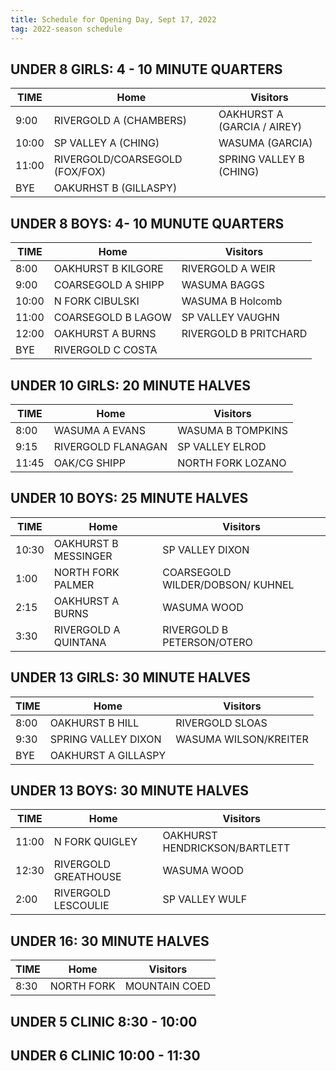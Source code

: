 ```yaml
---
title: Schedule for Opening Day, Sept 17, 2022
tag: 2022-season schedule
---
```


## UNDER 8 GIRLS:  4 - 10 MINUTE QUARTERS   
| TIME  | Home                          | Visitors
|-------|-------------------------------|-----------------------------
| 9:00  | RIVERGOLD A (CHAMBERS)        | OAKHURST A (GARCIA / AIREY)
| 10:00 | SP VALLEY A (CHING)           | WASUMA (GARCIA)
| 11:00 | RIVERGOLD/COARSEGOLD (FOX/FOX)| SPRING VALLEY B (CHING)
| BYE   | OAKURHST B (GILLASPY)         |


## UNDER 8 BOYS:  4- 10 MUNUTE QUARTERS
| TIME  | Home                          | Visitors
|-------|-------------------------------|-----------------------------
| 8:00  | OAKHURST B     KILGORE           |           RIVERGOLD A    WEIR
| 9:00  | COARSEGOLD A    SHIPP    |      WASUMA    BAGGS
| 10:00 | N FORK        CIBULSKI      |  WASUMA  B      Holcomb
| 11:00 | COARSEGOLD B   LAGOW          |        SP VALLEY          VAUGHN
| 12:00 | OAKHURST A   BURNS       |  RIVERGOLD B    PRITCHARD
| BYE   | RIVERGOLD C   COSTA           |


## UNDER 10 GIRLS:  20 MINUTE HALVES
| TIME  | Home                          | Visitors
|-------|-------------------------------|-----------------------------
| 8:00  | WASUMA A     EVANS     |  WASUMA B  TOMPKINS
| 9:15  | RIVERGOLD    FLANAGAN |  SP VALLEY   ELROD
| 11:45 | OAK/CG     SHIPP      |  NORTH FORK  LOZANO

## UNDER 10 BOYS:  25 MINUTE HALVES
| TIME  | Home                          | Visitors
|-------|-------------------------------|-----------------------------
| 10:30 | OAKHURST B   MESSINGER       |          SP VALLEY     DIXON
| 1:00  | NORTH FORK    PALMER |  COARSEGOLD   WILDER/DOBSON/ KUHNEL
| 2:15  | OAKHURST A    BURNS       |  WASUMA      WOOD
| 3:30  | RIVERGOLD A   QUINTANA  |  RIVERGOLD B   PETERSON/OTERO

## UNDER 13 GIRLS:  30 MINUTE HALVES
| TIME  | Home                          | Visitors
|-------|-------------------------------|-----------------------------
| 8:00  | OAKHURST B    HILL          |      RIVERGOLD   SLOAS   
| 9:30  | SPRING VALLEY  DIXON    |  WASUMA       WILSON/KREITER
| BYE   | OAKHURST A     GILLASPY

## UNDER 13 BOYS:  30 MINUTE HALVES
| TIME  | Home                          | Visitors
|-------|-------------------------------|-----------------------------
| 11:00 |    N FORK            QUIGLEY    |  OAKHURST    HENDRICKSON/BARTLETT
| 12:30 | RIVERGOLD    GREATHOUSE  | WASUMA       WOOD
| 2:00  | RIVERGOLD     LESCOULIE       |    SP VALLEY   WULF

## UNDER 16:  30 MINUTE HALVES
| TIME  | Home                          | Visitors
|-------|-------------------------------|-----------------------------
| 8:30  |   NORTH FORK    |      MOUNTAIN COED

## UNDER 5 CLINIC     8:30 - 10:00

## UNDER 6 CLINIC     10:00 - 11:30
